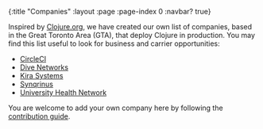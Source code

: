 {:title "Companies"
 :layout :page
 :page-index 0
 :navbar? true}

Inspired by [Clojure.org][1], we have created our own list of companies, based in the Great Toronto Area (GTA), that deploy Clojure in production. You may find this list useful to look for business and carrier opportunities:

- [CircleCI](https://circleci.com)
- [Dive Networks](https://www.dive-networks.com)
- [Kira Systems](https://kirasystems.com)
- [Synqrinus](http://synqrinus.com)
- [University Health Network](https://www.uhn.ca/)

You are welcome to add your own company here by following the [contribution guide][2].

[1]: https://clojure.org/community/companies
[2]: /posts/2019-03-05-website-contributing
